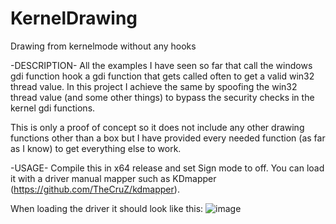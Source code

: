 # KernelDrawing
Drawing from kernelmode without any hooks

-DESCRIPTION-
All the examples I have seen so far that call the windows gdi function hook a gdi function that gets called often to get a valid win32 thread value.
In this project I achieve the same by spoofing the win32 thread value (and some other things) to bypass the security checks in the kernel gdi functions.

This is only a proof of concept so it does not include any other drawing functions other than a box but I have provided every needed function (as far as I know) to get everything else to work. 

-USAGE-
Compile this in x64 release and set Sign mode to off. You can load it with a driver manual mapper such as KDmapper (https://github.com/TheCruZ/kdmapper). 

When loading the driver it should look like this:
![image](https://img001.prntscr.com/file/img001/WyqwZTXpT9y0fXayNb9-fQ.png)
